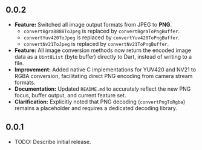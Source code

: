 ## 0.0.2

* **Feature:** Switched all image output formats from JPEG to **PNG**.
  * `convertBgra8888ToJpeg` is replaced by `convertBgraToPngBuffer`.
  * `convertYuv420ToJpeg` is replaced by `convertYuv420ToPngBuffer`.
  * `convertNv21ToJpeg` is replaced by `convertNv21ToPngBuffer`.
* **Feature:** All image conversion methods now return the encoded image data as a `Uint8List` (byte buffer) directly to Dart, instead of writing to a file.
* **Improvement:** Added native C implementations for YUV420 and NV21 to RGBA conversion, facilitating direct PNG encoding from camera stream formats.
* **Documentation:** Updated `README.md` to accurately reflect the new PNG focus, buffer output, and current feature set.
* **Clarification:** Explicitly noted that PNG decoding (`convertPngToRgba`) remains a placeholder and requires a dedicated decoding library.

## 0.0.1

* TODO: Describe initial release.
